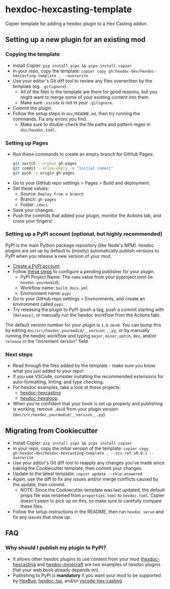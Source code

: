 # hexdoc-hexcasting-template
Copier template for adding a hexdoc plugin to a Hex Casting addon.

## Setting up a new plugin for an existing mod

### Copying the template

* Install Copier: `pip install pipx && pipx install copier`
* In your repo, copy the template: `copier copy gh:hexdoc-dev/hexdoc-hexcasting-template . --overwrite`
* Use your editor's Git diff tool to review any files overwritten by the template (eg. `.gitignore`).
  * All of the files in the template are there for good reasons, but you might want to merge some of your existing content into them.
  * Make sure `.vscode` is not in your `.gitignore`.
* Commit the plugin.
* Follow the setup steps in `doc/README.md`, then try running the commands. Fix any errors you find.
  * Make sure to double-check the file paths and pattern regex in `doc/hexdoc.toml`.

### Setting up Pages

* Run these commands to create an empty branch for GitHub Pages:
  ```sh
  git switch --orphan gh-pages
  git commit --allow-empty -m "Initial commit"
  git push -u origin gh-pages
  ```
* Go to your GitHub repo settings > Pages > Build and deployment.
* Set these values:
  * Source: `Deploy from a branch`
  * Branch: `gh-pages`
  * Folder: `/docs`
* Save your changes.
* Push the commits that added your plugin, monitor the Actions tab, and cross your fingers!

### Setting up a PyPI account (optional, but highly recommended)

PyPI is the main Python package repository (like Node's NPM). hexdoc plugins are set up by default to (mostly) automatically publish versions to PyPI when you release a new version of your mod.

* [Create a PyPI account](https://pypi.org/account/register/).
* Follow [these steps](https://docs.pypi.org/trusted-publishers/creating-a-project-through-oidc/) to configure a pending publisher for your plugin.
  * PyPI Project Name: The `name` value from your pyproject.toml (ie. `hexdoc-yourmodid`).
  * Workflow name: `build_docs.yml`
  * Environment name: `pypi`
* Go to your GitHub repo settings > Environments, and create an environment called `pypi`.
* Try releasing the plugin to PyPI (push a tag, push a commit starting with `[Release]`, or manually run the hexdoc workflow from the Actions tab).

The default version number for your plugin is `1.0.dev0`. You can bump this by editing `doc/src/hexdoc_yourmodid/__version__.py`, or by manually running the hexdoc workflow and typing `major`, `minor`, `patch`, `dev`, and/or `release` in the "increment version" field.

### Next steps

* Read through the files added by the template - make sure you know what you just added to your repo!
* If you use VSCode, consider installing the recommended extensions for auto-formatting, linting, and type checking.
* For hexdoc examples, take a look at these projects:
  * [hexdoc-hexcasting](https://github.com/object-Object/HexMod)
  * [hexdoc-hexgloop](https://github.com/SamsTheNerd/HexGloop).
* When you're confident that your book is set up properly and publishing is working, remove `.dev0` from your plugin version (`doc/src/hexdoc_yourmodid/__version__.py`).

## Migrating from Cookiecutter

* Install Copier: `pip install pipx && pipx install copier`
* In your repo, copy the initial version of the template: `copier copy gh:hexdoc-dev/hexdoc-hexcasting-template . --vcs-ref v0.0.1 --overwrite`
* Use your editor's Git diff tool to reapply any changes you've made since baking the Cookiecutter template, then commit your changes.
* Update to the latest template: `copier update --skip-answered`
* Again, use the diff to fix any issues and/or merge conflicts caused by the update, then commit.
  * NOTE: Since the Cookiecutter template was last updated, the default props file was renamed from `properties.toml` to `hexdoc.toml`. Copier doesn't seem to pick up on this, so make sure to carefully compare these files.
* Follow the setup instructions in the README, then run `hexdoc serve` and fix any issues that show up.

## FAQ

### Why should I publish my plugin to PyPI?

* It allows other hexdoc plugins to use content from your mod ([hexdoc-hexcasting](https://pypi.org/project/hexdoc-hexcasting/) and [hexdoc-minecraft](https://pypi.org/project/hexdoc-minecraft/) are two examples of hexdoc plugins that your web book already depends on).
* Publishing to PyPI is **mandatory** if you want your mod to be supported by [HexBug](https://github.com/object-Object/HexBug), [hexdoc-lsp](https://github.com/hexdoc-dev/hexdoc-lsp), and/or [vscode-hex-casting](https://github.com/object-Object/vscode-hex-casting).
